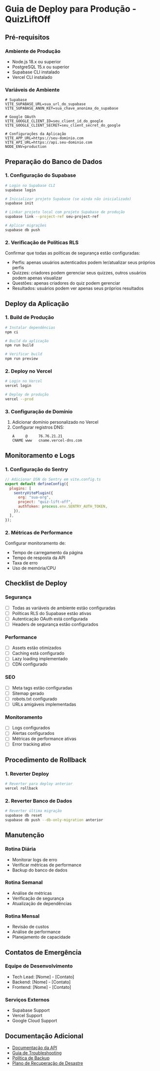 # Guia de Deploy para Produção - QuizLiftOff

## Pré-requisitos

### Ambiente de Produção
- Node.js 18.x ou superior
- PostgreSQL 15.x ou superior
- Supabase CLI instalado
- Vercel CLI instalado

### Variáveis de Ambiente

```env
# Supabase
VITE_SUPABASE_URL=sua_url_do_supabase
VITE_SUPABASE_ANON_KEY=sua_chave_anonima_do_supabase

# Google OAuth
VITE_GOOGLE_CLIENT_ID=seu_client_id_do_google
VITE_GOOGLE_CLIENT_SECRET=seu_client_secret_do_google

# Configurações da Aplicação
VITE_APP_URL=https://seu-dominio.com
VITE_API_URL=https://api.seu-dominio.com
NODE_ENV=production
```

## Preparação do Banco de Dados

### 1. Configuração do Supabase

```bash
# Login no Supabase CLI
supabase login

# Inicializar projeto Supabase (se ainda não inicializado)
supabase init

# Linkar projeto local com projeto Supabase de produção
supabase link --project-ref seu-project-ref

# Aplicar migrações
supabase db push
```

### 2. Verificação de Políticas RLS

Confirmar que todas as políticas de segurança estão configuradas:

- Perfis: apenas usuários autenticados podem ler/atualizar seus próprios perfis
- Quizzes: criadores podem gerenciar seus quizzes, outros usuários podem apenas visualizar
- Questões: apenas criadores do quiz podem gerenciar
- Resultados: usuários podem ver apenas seus próprios resultados

## Deploy da Aplicação

### 1. Build de Produção

```bash
# Instalar dependências
npm ci

# Build da aplicação
npm run build

# Verificar build
npm run preview
```

### 2. Deploy no Vercel

```bash
# Login no Vercel
vercel login

# Deploy de produção
vercel --prod
```

### 3. Configuração de Domínio

1. Adicionar domínio personalizado no Vercel
2. Configurar registros DNS:
   ```
   A     @     76.76.21.21
   CNAME www   cname.vercel-dns.com
   ```

## Monitoramento e Logs

### 1. Configuração do Sentry

```javascript
// Adicionar DSN do Sentry em vite.config.ts
export default defineConfig({
  plugins: [
    sentryVitePlugin({
      org: "sua-org",
      project: "quiz-lift-off",
      authToken: process.env.SENTRY_AUTH_TOKEN,
    }),
  ],
});
```

### 2. Métricas de Performance

Configurar monitoramento de:
- Tempo de carregamento da página
- Tempo de resposta da API
- Taxa de erro
- Uso de memória/CPU

## Checklist de Deploy

### Segurança
- [ ] Todas as variáveis de ambiente estão configuradas
- [ ] Políticas RLS do Supabase estão ativas
- [ ] Autenticação OAuth está configurada
- [ ] Headers de segurança estão configurados

### Performance
- [ ] Assets estão otimizados
- [ ] Caching está configurado
- [ ] Lazy loading implementado
- [ ] CDN configurado

### SEO
- [ ] Meta tags estão configuradas
- [ ] Sitemap gerado
- [ ] robots.txt configurado
- [ ] URLs amigáveis implementadas

### Monitoramento
- [ ] Logs configurados
- [ ] Alertas configurados
- [ ] Métricas de performance ativas
- [ ] Error tracking ativo

## Procedimento de Rollback

### 1. Reverter Deploy
```bash
# Reverter para deploy anterior
vercel rollback
```

### 2. Reverter Banco de Dados
```bash
# Reverter última migração
supabase db reset
supabase db push --db-only-migration anterior
```

## Manutenção

### Rotina Diária
- Monitorar logs de erro
- Verificar métricas de performance
- Backup do banco de dados

### Rotina Semanal
- Análise de métricas
- Verificação de segurança
- Atualização de dependências

### Rotina Mensal
- Revisão de custos
- Análise de performance
- Planejamento de capacidade

## Contatos de Emergência

### Equipe de Desenvolvimento
- Tech Lead: [Nome] - [Contato]
- Backend: [Nome] - [Contato]
- Frontend: [Nome] - [Contato]

### Serviços Externos
- Supabase Support
- Vercel Support
- Google Cloud Support

## Documentação Adicional

- [Documentação da API](./API_DOCUMENTATION.md)
- [Guia de Troubleshooting](./TROUBLESHOOTING.md)
- [Política de Backup](./BACKUP_POLICY.md)
- [Plano de Recuperação de Desastre](./DISASTER_RECOVERY.md)